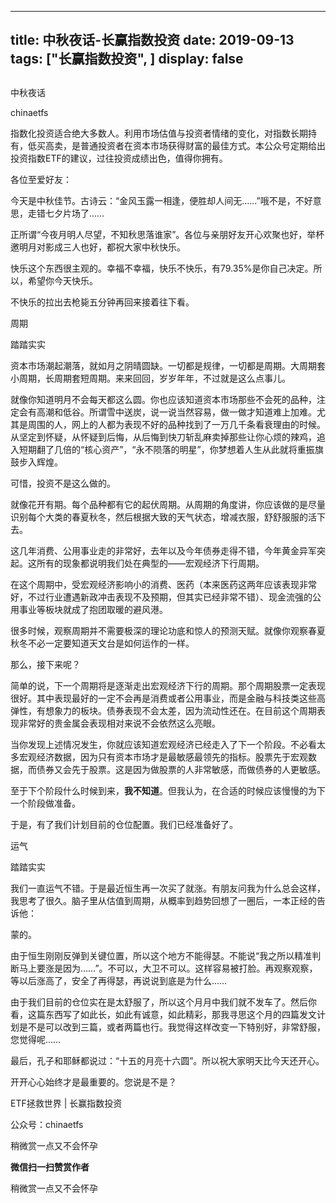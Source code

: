 
---
title:  中秋夜话-长赢指数投资
date: 2019-09-13
tags: ["长赢指数投资", ]
display: false
---


## 



中秋夜话




chinaetfs




指数化投资适合绝大多数人。利用市场估值与投资者情绪的变化，对指数长期持有，低买高卖，是普通投资者在资本市场获得财富的最佳方式。本公众号定期给出投资指数ETF的建议，过往投资成绩出色，值得你拥有。










各位至爱好友：



今天是中秋佳节。古诗云：“金风玉露一相逢，便胜却人间无……”哦不是，不好意思，走错七夕片场了……



正所谓“今夜月明人尽望，不知秋思落谁家”。各位与亲朋好友开心欢聚也好，举杯邀明月对影成三人也好，都祝大家中秋快乐。



快乐这个东西很主观的。幸福不幸福，快乐不快乐，有79.35%是你自己决定。所以，希望你今天快乐。



不快乐的拉出去枪毙五分钟再回来接着往下看。









周期

踏踏实实



资本市场潮起潮落，就如月之阴晴圆缺。一切都是规律，一切都是周期。大周期套小周期，长周期套短周期。来来回回，岁岁年年，不过就是这么点事儿。



就像你知道明月不会每天都这么圆。你也应该知道资本市场那些不会死的品种，注定会有高潮和低谷。所谓雪中送炭，说一说当然容易，做一做才知道难上加难。尤其是周围的人，网上的人都为表现不好的品种找到了一万几千条看衰理由的时候。从坚定到怀疑，从怀疑到后悔，从后悔到快刀斩乱麻卖掉那些让你心烦的辣鸡，追入短期翻了几倍的“核心资产”，“永不陨落的明星”，你梦想着人生从此就将重振旗鼓步入辉煌。



可惜，投资不是这么做的。



就像花开有期。每个品种都有它的起伏周期。从周期的角度讲，你应该做的是尽量识别每个大类的春夏秋冬，然后根据大致的天气状态，增减衣服，舒舒服服的活下去。



这几年消费、公用事业走的非常好，去年以及今年债券走得不错，今年黄金异军突起。这所有的现象都说明我们处在典型的——宏观经济下行周期。



在这个周期中，受宏观经济影响小的消费、医药（本来医药这两年应该表现非常好，不过行业遭遇新政冲击表现不及预期，但其实已经非常不错）、现金流强的公用事业等板块就成了抱团取暖的避风港。



很多时候，观察周期并不需要极深的理论功底和惊人的预测天赋。就像你观察春夏秋冬不必一定要知道天文台是如何运作的一样。



那么，接下来呢？



简单的说，下一个周期将是逐渐走出宏观经济下行的周期。那个周期股票一定表现很好。其中表现最好的一定不会再是消费或者公用事业，而是金融与科技类这些高弹性，有想象力的板块。债券表现不会太差，因为流动性还在。在目前这个周期表现非常好的贵金属会表现相对来说不会依然这么亮眼。



当你发现上述情况发生，你就应该知道宏观经济已经走入了下一个阶段。不必看太多宏观经济数据，因为只有资本市场才是最敏感最领先的指标。股票先于宏观数据，而债券又会先于股票。这是因为做股票的人非常敏感，而做债券的人更敏感。



至于下个阶段什么时候到来，**我不知道**。但我认为，在合适的时候应该慢慢的为下一个阶段做准备。



于是，有了我们计划目前的仓位配置。我们已经准备好了。







运气

踏踏实实



我们一直运气不错。于是最近恒生再一次买了就涨。有朋友问我为什么总会这样，我思考了很久。脑子里从估值到周期，从概率到趋势回想了一圈后，一本正经的告诉他：



蒙的。

由于恒生刚刚反弹到关键位置，所以这个地方不能得瑟。不能说“我之所以精准判断马上要涨是因为……”。不可以，大卫不可以。这样容易被打脸。再观察观察，等以后涨高了，安全了再得瑟，再说说到底是为什么……



由于我们目前的仓位实在是太舒服了，所以这个月月中我们就不发车了。然后你看，这篇东西写了如此长，如此有诚意，如此精彩，那我寻思这个月的四篇发文计划是不是可以改到三篇，或者两篇也行。我觉得这样改变一下特别好，非常舒服，您觉得呢……



最后，孔子和耶稣都说过：“十五的月亮十六圆”。所以祝大家明天比今天还开心。



开开心心始终才是最重要的。您说是不是？







ETF拯救世界 | 长赢指数投资



公众号：chinaetfs



稍微赏一点又不会怀孕


**微信扫一扫赞赏作者**






稍微赏一点又不会怀孕








